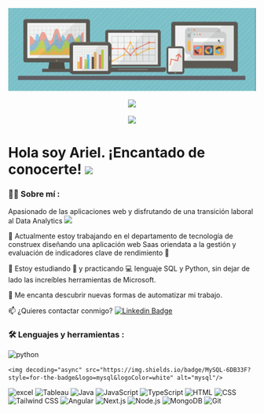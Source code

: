 <div id="header" align="center">
  <img decoding="async" src="Banner/Image.png" width="800"/>
</div>

<div id="badges" align="center">

[![](https://img.shields.io/badge/LinkedIn-0077B5?style=for-the-badge&logo=linkedin&logoColor=white)](https://www.linkedin.com/in/ariel-rosero-p/)

[![](https://img.shields.io/badge/Página_Web-yelow?style=for-the-badge&logo=medium&logoColor=white)](https://www.noelia-navarro.com/)
  
</div>

<h1>
  Hola soy Ariel. ¡Encantado de conocerte!
  <img decoding="async" src="https://media.giphy.com/media/hvRJCLFzcasrR4ia7z/giphy.gif" width="30px"/>
</h1>

<div id="badges" align="left"> 
  
### :man_technologist: Sobre mí :

Apasionado de las aplicaciones web y disfrutando de una transición laboral al Data Analytics <img decoding="async" src="https://media.giphy.com/media/WUlplcMpOCEmTGBtBW/giphy.gif" width="30">

:telescope: Actualmente estoy trabajando en el departamento de tecnología de construex diseñando una aplicación web Saas oriendata a la gestión y evaluación de indicadores clave de rendimiento :muscle:

:seedling: Estoy estudiando :blue_book: y practicando :computer: lenguaje SQL y Python, sin dejar de lado las increíbles herramientas de Microsoft.

:heartbeat: Me encanta descubrir nuevas formas de automatizar mi trabajo.

:mailbox: ¿Quieres contactar conmigo? [![Linkedin Badge](https://img.shields.io/badge/-Ariel-blue?style=flat&logo=Linkedin&logoColor=white)](https://www.linkedin.com/in/ariel-rosero-p/)
</div>

### :hammer_and_wrench: Lenguajes y herramientas :

<div id="header" align="left">
    <img decoding="async" src="https://img.shields.io/badge/Python-3776AB?style=for-the-badge&logo=python&logoColor=white" alt="python"/>
  
    <img decoding="async" src="https://img.shields.io/badge/MySQL-6DB33F?style=for-the-badge&logo=mysql&logoColor=white" alt="mysql"/>

 <img decoding="async" src="https://img.shields.io/badge/Microsoft_Excel-217346?style=for-the-badge&logo=microsoft-excel&logoColor=white" alt="excel"/>

 <img decoding="async" src="https://img.shields.io/badge/Tableau-E97627?style=for-the-badge&logo=Tableau&logoColor=white" alt="Tableau"/>
 
  <!-- Java -->
<img decoding="async" src="https://img.shields.io/badge/Java-007396?style=for-the-badge&logo=java&logoColor=white" alt="Java"/>

<!-- JavaScript -->
<img decoding="async" src="https://img.shields.io/badge/JavaScript-F7DF1E?style=for-the-badge&logo=javascript&logoColor=black" alt="JavaScript"/>

<!-- TypeScript -->
<img decoding="async" src="https://img.shields.io/badge/TypeScript-3178C6?style=for-the-badge&logo=typescript&logoColor=white" alt="TypeScript"/>

<!-- HTML -->
<img decoding="async" src="https://img.shields.io/badge/HTML-E34F26?style=for-the-badge&logo=html5&logoColor=white" alt="HTML"/>

<!-- CSS -->
<img decoding="async" src="https://img.shields.io/badge/CSS-1572B6?style=for-the-badge&logo=css3&logoColor=white" alt="CSS"/>

<!-- Tailwind CSS -->
<img decoding="async" src="https://img.shields.io/badge/Tailwind_CSS-38B2AC?style=for-the-badge&logo=tailwind-css&logoColor=white" alt="Tailwind CSS"/>

<!-- Angular -->
<img decoding="async" src="https://img.shields.io/badge/Angular-DD0031?style=for-the-badge&logo=angular&logoColor=white" alt="Angular"/>

<!-- Next.js -->
<img decoding="async" src="https://img.shields.io/badge/Next.js-000000?style=for-the-badge&logo=next.js&logoColor=white" alt="Next.js"/>

<!-- Node.js -->
<img decoding="async" src="https://img.shields.io/badge/Node.js-339933?style=for-the-badge&logo=nodedotjs&logoColor=white" alt="Node.js"/>

<!-- MongoDB -->
<img decoding="async" src="https://img.shields.io/badge/MongoDB-47A248?style=for-the-badge&logo=mongodb&logoColor=white" alt="MongoDB"/>

<!-- Git -->
<img decoding="async" src="https://img.shields.io/badge/Git-F05032?style=for-the-badge&logo=git&logoColor=white" alt="Git"/>

</div>

